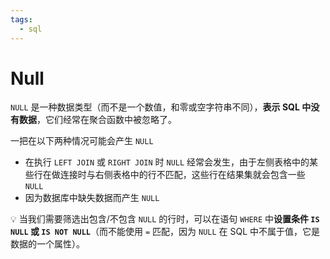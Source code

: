 ```yaml
---
tags:
  - sql
---
```


# Null
`NULL` 是一种数据类型（而不是一个数值，和零或空字符串不同），**表示 SQL 中没有数据**，它们经常在聚合函数中被忽略了。

一把在以下两种情况可能会产生 `NULL`

* 在执行 `LEFT JOIN` 或 `RIGHT JOIN` 时 `NULL` 经常会发生，由于左侧表格中的某些行在做连接时与右侧表格中的行不匹配，这些行在结果集就会包含一些 `NULL`
* 因为数据库中缺失数据而产生 `NULL`

:bulb: 当我们需要筛选出包含/不包含 `NULL` 的行时，可以在语句 `WHERE` 中**设置条件 `IS NULL` 或 `IS NOT NULL`**（而不能使用 `=` 匹配，因为 `NULL` 在 SQL 中不属于值，它是数据的一个属性）。